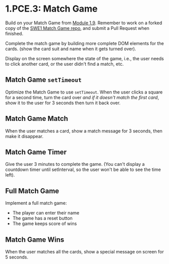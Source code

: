 # 1.PCE.3: Match Game

Build on your Match Game from [Module 1.9](../1-9-match-game.md). Remember to work on a forked copy of the [SWE1 Match Game repo](https://github.com/rocketacademy/match-game-swe1), and submit a Pull Request when finished.

Complete the match game by building more complete DOM elements for the cards. \(show the card suit and name when it gets turned over\).

Display on the screen somewhere the state of the game, i.e., the user needs to click another card, or the user didn't find a match, etc.

## Match Game `setTimeout`

Optimize the Match Game to use `setTimeout`. When the user clicks a square for a second time, turn the card over _and if it doesn't match the first card_, show it to the user for 3 seconds then turn it back over.

## Match Game Match

When the user matches a card, show a match message for 3 seconds, then make it disappear.

## Match Game Timer

Give the user 3 minutes to complete the game. \(You can't display a countdown timer until setInterval, so the user won't be able to see the time left\).

## Full Match Game

Implement a full match game:

* The player can enter their name
* The game has a reset button
* The game keeps score of wins

## Match Game Wins

When the user matches all the cards, show a special message on screen for 5 seconds.


